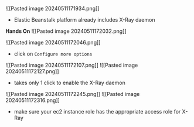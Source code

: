 ![[Pasted image 20240511171934.png]]
- Elastic Beanstalk platform already includes X-Ray daemon

**Hands On**
![[Pasted image 20240511172032.png]]

![[Pasted image 20240511172046.png]]
- click on `Configure more options`

![[Pasted image 20240511172107.png]]
![[Pasted image 20240511172127.png]]
- takes only 1 click to enable the X-Ray daemon

![[Pasted image 20240511172245.png]]
![[Pasted image 20240511172316.png]]
- make sure your ec2 instance role has the appropriate access role for X-Ray